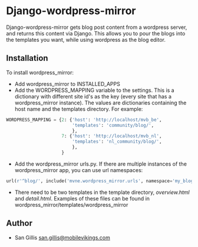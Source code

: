 Django-wordpress-mirror
=======================

Django-wordpress-mirror gets blog post content from a wordpress server, and
returns this content via Django. This allows you to pour the blogs into the
templates you want, while using wordpress as the blog editor.

Installation
------------

To install wordpress_mirror:

- Add wordpress_mirror to INSTALLED_APPS
- Add the WORDPRESS_MAPPING variable to the settings. This is a dictionary
  with different site id's as the key (every site that has a 
  wordpress_mirror instance). The values are dictionaries containing the
  host name and the templates directory. For example:

```python
WORDPRESS_MAPPING = {2: {'host': 'http://localhost/mvb_be',
                         'templates': 'community/blog/',
                         },
                     7: {'host': 'http://localhost/mvb_nl',
                         'templates': 'nl_community/blog/',
                         },
                     }
```

- Add the wordpress_mirror urls.py. If there are multiple instances of 
  the wordpress_mirror app, you can use url namespaces:

```python
url(r'^blog/', include('mvne.wordpress_mirror.urls', namespace='my_blog', app_name='wordpress_mirror')),
```

- There need to be two templates in the template directory, *overview.html*
  and *detail.html*. Examples of these files can be found in 
  wordpress_mirror/templates/wordpress_mirror

Author
------
- San Gillis <san.gillis@mobilevikings.com>
